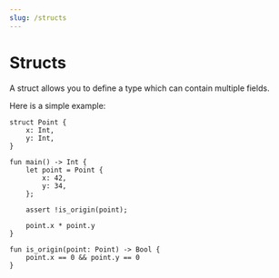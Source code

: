 ```yaml
---
slug: /structs
---
```


# Structs

A struct allows you to define a type which can contain multiple fields.

Here is a simple example:

```rue
struct Point {
    x: Int,
    y: Int,
}

fun main() -> Int {
    let point = Point {
        x: 42,
        y: 34,
    };

    assert !is_origin(point);

    point.x * point.y
}

fun is_origin(point: Point) -> Bool {
    point.x == 0 && point.y == 0
}
```
